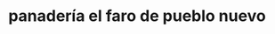 ---
title: "panadería el faro de pueblo nuevo"
url: /puerto-la-cruz/panaderia-el-faro-de-pueblo-nuevo/
shop: panadería
---
